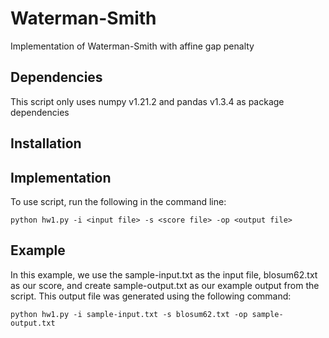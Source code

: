 # Waterman-Smith
Implementation of Waterman-Smith with affine gap penalty

## Dependencies
This script only uses numpy v1.21.2 and pandas v1.3.4 as package dependencies

## Installation


## Implementation
To use script, run the following in the command line:

`python hw1.py -i <input file> -s <score file> -op <output file>`

## Example
In this example, we use the sample-input.txt as the input file, blosum62.txt as our score, and create sample-output.txt as our example output from the script. This output file was generated using the following command:

`python hw1.py -i sample-input.txt -s blosum62.txt -op sample-output.txt`
